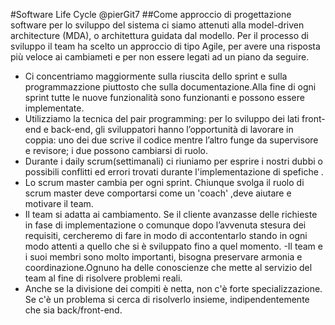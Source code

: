 #Software Life Cycle @pierGit7
##Come approccio di progettazione software per lo sviluppo del sistema ci siamo attenuti alla model-driven architecture (MDA), o architettura guidata dal modello.
Per il processo di sviluppo il team ha scelto un approccio di tipo Agile, per avere una risposta più veloce ai cambiameti e per non essere legati ad un piano da seguire.

- Ci concentriamo maggiormente sulla riuscita dello sprint e sulla programmazzione piuttosto che sulla documentazione.Alla fine di ogni sprint  tutte le nuove funzionalità sono funzionanti e possono essere implementate.
- Utilizziamo la tecnica del pair programming: per lo sviluppo dei lati front-end e back-end, gli sviluppatori hanno l’opportunità di lavorare in coppia: uno dei due scrive il codice mentre l’altro funge da supervisore e revisore; i due possono cambiarsi di ruolo.
- Durante i daily scrum(settimanali) ci riuniamo per esprire i nostri dubbi o possibili conflitti ed errori trovati durante l'implementazione di spefiche .
- Lo scrum master cambia per ogni sprint. Chiunque svolga il ruolo di scrum master deve comportarsi come un 'coach' ,deve aiutare e motivare il team.
- Il team si adatta ai cambiamento. Se il cliente avanzasse delle richieste in fase di implementazione o comunque dopo l’avvenuta stesura dei requisiti, cercheremo di fare in modo di accontentarlo stando in ogni modo attenti a quello che si è sviluppato fino a quel momento.
-Il team e i suoi membri sono molto importanti, bisogna preservare armonia e coordinazione.Ognuno ha delle conoscienze che mette al servizio del team al fine di risolvere problemi reali.
- Anche se la divisione dei compiti è netta, non c'è forte specializzazione. Se c'è un problema si cerca di risolverlo insieme, indipendentemente che sia back/front-end.
